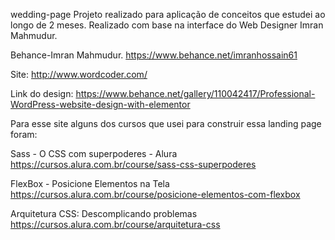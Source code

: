 wedding-page
Projeto realizado para aplicação de conceitos que estudei ao longo de 2 meses. Realizado com base na interface do Web Designer Imran Mahmudur.

Behance-Imran Mahmudur. https://www.behance.net/imranhossain61

Site: http://www.wordcoder.com/

Link do design: https://www.behance.net/gallery/110042417/Professional-WordPress-website-design-with-elementor

Para esse site alguns dos cursos que usei para construir essa landing page foram:

Sass - O CSS com superpoderes - Alura https://cursos.alura.com.br/course/sass-css-superpoderes

FlexBox - Posicione Elementos na Tela https://cursos.alura.com.br/course/posicione-elementos-com-flexbox

Arquitetura CSS: Descomplicando problemas https://cursos.alura.com.br/course/arquitetura-css
